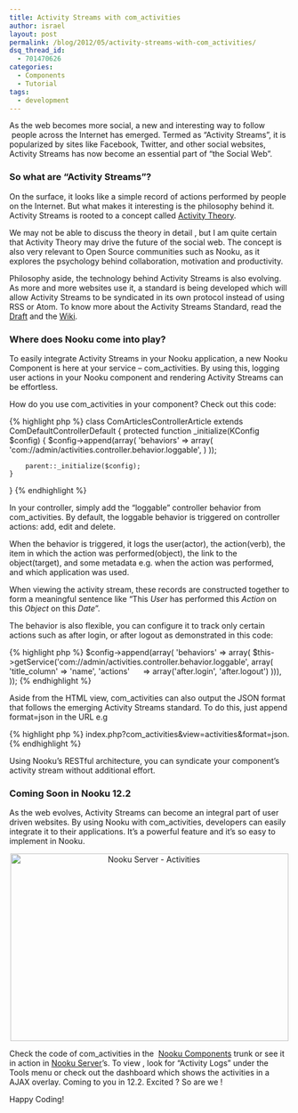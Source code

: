 ```yaml
---
title: Activity Streams with com_activities
author: israel
layout: post
permalink: /blog/2012/05/activity-streams-with-com_activities/
dsq_thread_id:
  - 701470626
categories:
  - Components
  - Tutorial
tags:
  - development
---
```

<p style="text-align: left;">
  As the web becomes more social, a new and interesting way to follow  people across the Internet has emerged. Termed as “Activity Streams”, it is popularized by sites like Facebook, Twitter, and other social websites, Activity Streams has now become an essential part of “the Social Web”.
</p>

<h3 style="text-align: left;" dir="ltr">
  So what are “Activity Streams”?
</h3>

<p style="text-align: left;">
  On the surface, it looks like a simple record of actions performed by people on the Internet. But what makes it interesting is the philosophy behind it. Activity Streams is rooted to a concept called <a href="http://www.slideshare.net/factoryjoe/activity-streams-socialism-the-future-of-open-source">Activity Theory</a>.
</p>

<p style="text-align: left;">
  We may not be able to discuss the theory in detail , but I am quite certain that Activity Theory may drive the future of the social web. The concept is also very relevant to Open Source communities such as Nooku, as it explores the psychology behind collaboration, motivation and productivity.
</p>

<p style="text-align: left;">
  Philosophy aside, the technology behind Activity Streams is also evolving. As more and more websites use it, a standard is being developed which will allow Activity Streams to be syndicated in its own protocol instead of using RSS or Atom. To know more about the Activity Streams Standard, read the <a href="http://activitystrea.ms/">Draft</a> and the <a href="http://wiki.activitystrea.ms/w/page/1359261/FrontPage">Wiki</a>.
</p>

<h3 style="text-align: left;" dir="ltr">
  Where does Nooku come into play?
</h3>

<p style="text-align: left;">
  To easily integrate Activity Streams in your Nooku application, a new Nooku Component is here at your service &#8211; com_activities. By using this, logging user actions in your Nooku component and rendering Activity Streams can be effortless.
</p>

<p style="text-align: left;">
  <!--more-->
</p>

<p style="text-align: left;">
  How do you use com_activities in your component? Check out this code:
</p>

{% highlight php %}
class ComArticlesControllerArticle extends ComDefaultControllerDefault
{
    protected function _initialize(KConfig $config)
    {
        $config-&gt;append(array(
            'behaviors' =&gt; array(
                'com://admin/activities.controller.behavior.loggable',
            )
        ));

        parent::_initialize($config);
    }
}
{% endhighlight %}

<p style="text-align: left;">
  In your controller, simply add the “loggable” controller behavior from com_activities. By default, the loggable behavior is triggered on controller actions: add, edit and delete.
</p>

<p style="text-align: left;">
  When the behavior is triggered, it logs the user(actor), the action(verb), the item in which the action was performed(object), the link to the object(target), and some metadata e.g. when the action was performed, and which application was used.
</p>

<p style="text-align: left;">
  When viewing the activity stream, these records are constructed together to form a meaningful sentence like “This <em>User</em> has performed this <em>Action</em> on this <em>Object</em> on this <em>Date</em>”.
</p>

<p style="text-align: left;">
  The behavior is also flexible, you can configure it to track only certain actions such as after login, or after logout as demonstrated in this code:
</p>

{% highlight php %}
$config-&gt;append(array(
    'behaviors' =&gt; array(
         $this-&gt;getService('com://admin/activities.controller.behavior.loggable',
         array(
             'title_column' =&gt; 'name',
             'actions'      =&gt; array('after.login', 'after.logout')
     ))),
));
{% endhighlight %}

<p style="text-align: left;">
  Aside from the HTML view, com_activities can also output the JSON format that follows the emerging Activity Streams standard. To do this, just append format=json in the URL e.g
</p>

{% highlight php %}
index.php?com_activities&view=activities&format=json.
{% endhighlight %}

<p style="text-align: left;">
  Using Nooku’s RESTful architecture, you can syndicate your component’s activity stream without additional effort.
</p>

<h3 style="text-align: left;" dir="ltr">
  Coming Soon in Nooku 12.2
</h3>

<p style="text-align: left;">
  As the web evolves, Activity Streams can become an integral part of user driven websites. By using Nooku with com_activities, developers can easily integrate it to their applications. It’s a powerful feature and it’s so easy to implement in Nooku.
</p>

<p style="text-align: center;">
  <a title="Nooku Server - Activities by Nooku, on Flickr" href="http://www.flickr.com/photos/nooku/7258732306/"><img class="aligncenter" src="http://farm8.staticflickr.com/7219/7258732306_89ddbc8947.jpg" alt="Nooku Server - Activities" width="500" height="337" /></a>
</p>

<p style="text-align: left;">
  Check the code of com_activities in the  <a href="http://nooku.assembla.com/spaces/nooku-components">Nooku Components</a> trunk or see it in action in <a href="http://nooku.assembla.com/spaces/nooku-server">Nooku Server</a>’s. To view , look for “Activity Logs” under the Tools menu or check out the dashboard which shows the activities in a AJAX overlay. Coming to you in 12.2. Excited ? So are we !
</p>

<p style="text-align: left;">
  Happy Coding!
</p>